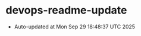 # devops-readme-update
<!--START_SECTION:activity-->
- Auto-updated at Mon Sep 29 18:48:37 UTC 2025
<!--END_SECTION:activity-->
